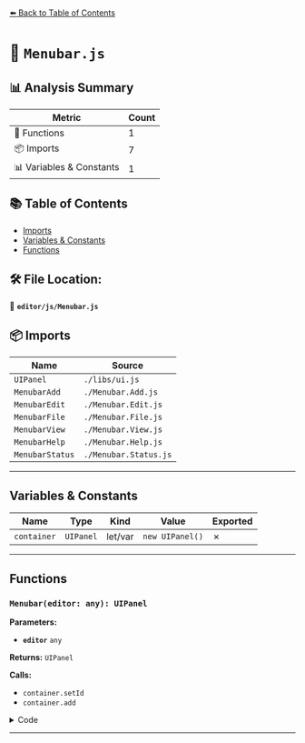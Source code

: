 [⬅️ Back to Table of Contents](../../index.md)

# 📄 `Menubar.js`

## 📊 Analysis Summary

| Metric | Count |
|--------|-------|
| 🔧 Functions | 1 |
| 📦 Imports | 7 |
| 📊 Variables & Constants | 1 |

## 📚 Table of Contents

- [Imports](#imports)
- [Variables & Constants](#variables-constants)
- [Functions](#functions)

## 🛠️ File Location:
📂 **`editor/js/Menubar.js`**

## 📦 Imports

| Name | Source |
|------|--------|
| `UIPanel` | `./libs/ui.js` |
| `MenubarAdd` | `./Menubar.Add.js` |
| `MenubarEdit` | `./Menubar.Edit.js` |
| `MenubarFile` | `./Menubar.File.js` |
| `MenubarView` | `./Menubar.View.js` |
| `MenubarHelp` | `./Menubar.Help.js` |
| `MenubarStatus` | `./Menubar.Status.js` |


---

## Variables & Constants

| Name | Type | Kind | Value | Exported |
|------|------|------|-------|----------|
| `container` | `UIPanel` | let/var | `new UIPanel()` | ✗ |


---

## Functions

### `Menubar(editor: any): UIPanel`

**Parameters:**

- **`editor`** `any`

**Returns:** `UIPanel`

**Calls:**

- `container.setId`
- `container.add`

<details><summary>Code</summary>

```typescript
function Menubar( editor ) {

	const container = new UIPanel();
	container.setId( 'menubar' );

	container.add( new MenubarFile( editor ) );
	container.add( new MenubarEdit( editor ) );
	container.add( new MenubarAdd( editor ) );
	container.add( new MenubarView( editor ) );
	container.add( new MenubarHelp( editor ) );

	container.add( new MenubarStatus( editor ) );

	return container;

}
```
</details>


---